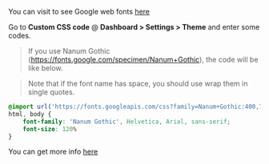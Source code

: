 You can visit to see Google web fonts [here](https://fonts.google.com/)

Go to **Custom CSS code** @ **Dashboard > Settings > Theme** and enter some codes.

>If you use Nanum Gothic (https://fonts.google.com/specimen/Nanum+Gothic), the code will be like below.

>Note that if the font name has space, you should use wrap them in single quotes.

```css
@import url('https://fonts.googleapis.com/css?family=Nanum+Gothic:400,700,800');
html, body {
    font-family: 'Nanum Gothic', Helvetica, Arial, sans-serif;
    font-size: 120%
}
```

You can get more info [here](https://www.w3schools.com/css/css_font.asp)
